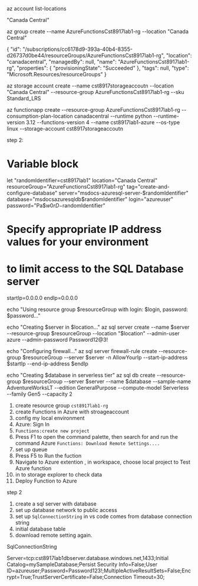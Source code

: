 


 az account list-locations 

 "Canada Central"

 az group create --name AzureFunctionsCst8917lab1-rg --location  "Canada Central"

{
  "id": "/subscriptions/cc6178d9-393a-40b4-8355-d26737d0be44/resourceGroups/AzureFunctionsCst8917lab1-rg",
  "location": "canadacentral",
  "managedBy": null,
  "name": "AzureFunctionsCst8917lab1-rg",
  "properties": {
    "provisioningState": "Succeeded"
  },
  "tags": null,
  "type": "Microsoft.Resources/resourceGroups"
}


az storage account create --name cst8917storageaccoutn --location "Canada Central" --resource-group AzureFunctionsCst8917lab1-rg --sku Standard_LRS


az functionapp create --resource-group AzureFunctionsCst8917lab1-rg --consumption-plan-location canadacentral --runtime python --runtime-version 3.12 --functions-version 4 --name cst8917lab1-azure --os-type linux --storage-account cst8917storageaccoutn


step 2:

# Variable block
let "randomIdentifier=cst8917lab1"
location="Canada Central"
resourceGroup="AzureFunctionsCst8917lab1-rg"
tag="create-and-configure-database"
server="msdocs-azuresql-server-$randomIdentifier"
database="msdocsazuresqldb$randomIdentifier"
login="azureuser"
password="Pa$$w0rD-$randomIdentifier"
# Specify appropriate IP address values for your environment
# to limit access to the SQL Database server
startIp=0.0.0.0
endIp=0.0.0.0

echo "Using resource group $resourceGroup with login: $login, password: $password..."


echo "Creating $server in $location..."
az sql server create --name $server --resource-group $resourceGroup --location "$location" --admin-user azure --admin-password Password12@3!

echo "Configuring firewall..."
az sql server firewall-rule create --resource-group $resourceGroup --server $server -n AllowYourIp --start-ip-address $startIp --end-ip-address $endIp


echo "Creating $database in serverless tier"
az sql db create --resource-group $resourceGroup --server $server --name $database --sample-name AdventureWorksLT --edition GeneralPurpose --compute-model Serverless --family Gen5 --capacity 2


1. create resource group `cst8917lab1-rg`
2. create Functions in Azure with stroageaccount
3. config my local environment
4. Azure: Sign In
5. `Functions:create new project`
6. Press F1 to open the command palette, then search for and run the command Azure `Functions: Download Remote Settings....`
7. set up queue
8. Press F5 to Run the fuction
9. Navigate to Azure extention , in workspace, choose local project to Test Azure function
10. in to storage explorer to check data
11. Deploy Function to Azure

step 2
1. create a sql server with database
2. set up database network to public access
3. set up `SqlConnectionString` in vs code comes from database connection string
4. initial database table 
5. download remote setting again.

SqlConnectionString

Server=tcp:cst8917lab1dbserver.database.windows.net,1433;Initial Catalog=mySampleDatabase;Persist Security Info=False;User ID=azureuser;Password=Password123!;MultipleActiveResultSets=False;Encrypt=True;TrustServerCertificate=False;Connection Timeout=30;





